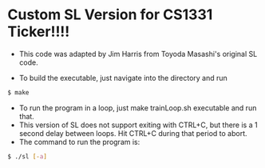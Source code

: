 Custom SL Version for CS1331 Ticker!!!!
=======================================

* This code was adapted by Jim Harris from Toyoda Masashi's original SL code.

* To build the executable, just navigate into the directory and run

```bash
$ make
```

* To run the program in a loop, just make trainLoop.sh executable and run that.
* This version of SL does not support exiting with CTRL+C, but there is a 1
second delay between loops. Hit CTRL+C during that period to abort.
* The command to run the program is:

```bash
$ ./sl [-a]
```
